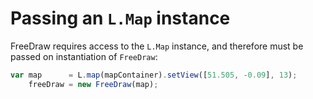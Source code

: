 # Passing an `L.Map` instance

FreeDraw requires access to the `L.Map` instance, and therefore must be passed on instantiation of `FreeDraw`:

```javascript
var map      = L.map(mapContainer).setView([51.505, -0.09], 13); 
    freeDraw = new FreeDraw(map);
```